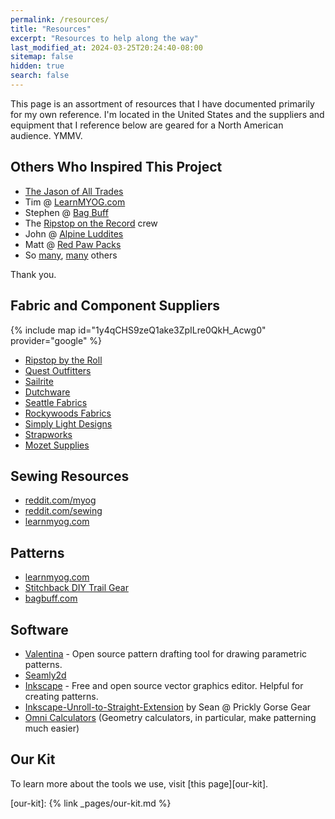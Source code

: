 ```yaml
---
permalink: /resources/
title: "Resources"
excerpt: "Resources to help along the way"
last_modified_at: 2024-03-25T20:24:40-08:00
sitemap: false
hidden: true
search: false
---
```


This page is an assortment of resources that I have documented primarily for my own reference. I'm located in the United States and the suppliers and equipment that I reference below are geared for a North American audience. YMMV. 

## Others Who Inspired This Project
* [The Jason of All Trades](https://www.youtube.com/@thejasonofalltrades/)
* Tim @ [LearnMYOG.com](https://learnmyog.com/)
* Stephen @ [Bag Buff](https://www.bagbuff.com/)
* The [Ripstop on the Record](https://ripstopbytheroll.com/pages/podcast) crew
* John @ [Alpine Luddites](https://www.instagram.com/alpine_luddites/?hl=en)
* Matt @ [Red Paw Packs](https://redpawpacks.com/)
* So [many](https://www.reddit.com/r/myog), [many](https://www.instagram.com/explore/tags/myog/) others

Thank you.

## Fabric and Component Suppliers

{% include map id="1y4qCHS9zeQ1ake3ZpILre0QkH_Acwg0" provider="google" %}

* [Ripstop by the Roll](https://ripstopbytheroll.com/)
* [Quest Outfitters](https://www.questoutfitters.com/)
* [Sailrite](https://www.sailrite.com/)
* [Dutchware](https://dutchwaregear.com/)
* [Seattle Fabrics](https://www.seattlefabrics.com/)
* [Rockywoods Fabrics](https://www.rockywoods.com/)
* [Simply Light Designs](https://simplylightdesigns.com/)
* [Strapworks](https://www.strapworks.com/)
* [Mozet Supplies](https://mozetsupplies.ca/)

## Sewing Resources
* [reddit.com/myog](https://www.reddit.com/r/myog/)
* [reddit.com/sewing](https://www.reddit.com/r/sewing/)
* [learnmyog.com](https://learnmyog.com/)

## Patterns
* [learnmyog.com](https://learnmyog.com/)
* [Stitchback DIY Trail Gear](https://www.stitchbackgear.com/)
* [bagbuff.com](https://www.bagbuff.com/)

## Software
* [Valentina](https://smart-pattern.com.ua/en/valentina/download/) - Open source pattern drafting tool for drawing parametric patterns.
* [Seamly2d](https://seamly.io/)
* [Inkscape](https://inkscape.org/) - Free and open source vector graphics editor. Helpful for creating patterns.
* [Inkscape-Unroll-to-Straight-Extension](https://github.com/pricklygorse/Inkscape-Unroll-to-Straight-Extension) by Sean @ Prickly Gorse Gear
* [Omni Calculators](https://www.omnicalculator.com/math/) (Geometry calculators, in particular, make patterning much easier)

## Our Kit
To learn more about the tools we use, visit [this page][our-kit].

[our-kit]: {% link _pages/our-kit.md %}